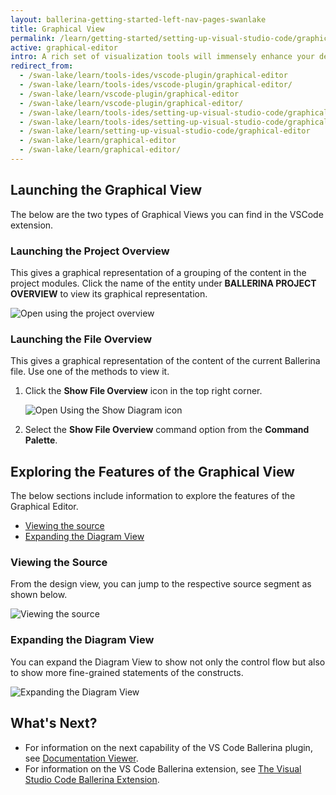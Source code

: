 ```yaml
---
layout: ballerina-getting-started-left-nav-pages-swanlake
title: Graphical View
permalink: /learn/getting-started/setting-up-visual-studio-code/graphical-editor/
active: graphical-editor
intro: A rich set of visualization tools will immensely enhance your development experience especially in the integration space. The Graphical Editor of the VS Code Ballerina extension allows you to design your integration scenario graphically. Thus, by using it, you can visualize your code in a sequence diagram, which presents the endpoint interactions and parallel invocations that happen in the code. The sections below discuss how to use the Graphical Editor and explore its capabilities.
redirect_from:
  - /swan-lake/learn/tools-ides/vscode-plugin/graphical-editor
  - /swan-lake/learn/tools-ides/vscode-plugin/graphical-editor/
  - /swan-lake/learn/vscode-plugin/graphical-editor
  - /swan-lake/learn/vscode-plugin/graphical-editor/
  - /swan-lake/learn/tools-ides/setting-up-visual-studio-code/graphical-editor
  - /swan-lake/learn/tools-ides/setting-up-visual-studio-code/graphical-editor/
  - /swan-lake/learn/setting-up-visual-studio-code/graphical-editor
  - /swan-lake/learn/graphical-editor
  - /swan-lake/learn/graphical-editor/
---
```


## Launching the Graphical View

The below are the two types of Graphical Views you can find in the VSCode extension.

### Launching the Project Overview

This gives a graphical representation of a grouping of the content in the project modules. Click the name of the entity under **BALLERINA PROJECT OVERVIEW** to view its graphical representation.

![Open using the project overview](/learn/images/select-from-overview.gif)

### Launching the File Overview

This gives a graphical representation of the content of the current Ballerina file. Use one of the methods to view it.

1. Click the **Show File Overview** icon in the top right corner.

   ![Open Using the Show Diagram icon](/learn/images/show-diagram-icon.gif)

2. Select the **Show File Overview** command option from the **Command Palette**.

## Exploring the Features of the Graphical View

The below sections include information to explore the features of the Graphical Editor.

- [Viewing the source](#viewing-the-source)
- [Expanding the Diagram View](#expanding-the-diagram-view)

### Viewing the Source

From the design view, you can jump to the respective source segment as shown below.

![Viewing the source](/learn/images/jump-to-source-view.gif)

### Expanding the Diagram View

You can expand the Diagram View to show not only the control flow but also to show more fine-grained statements of the constructs.

![Expanding the Diagram View](/learn/images/expand-diagram-view.gif)

## What's Next?

 - For information on the next capability of the VS Code Ballerina plugin, see [Documentation Viewer](/learn/vscode-plugin/documentation-viewer).
 - For information on the VS Code Ballerina extension, see [The Visual Studio Code Ballerina Extension](/learn/vscode-plugin).